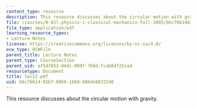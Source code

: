 ```yaml
---
content_type: resource
description: This resource discusses about the circular motion with gravity.
file: /courses/8-01l-physics-i-classical-mechanics-fall-2005/b6c76b1481b708661b6d686de8833240_lec12.pdf
file_type: application/pdf
learning_resource_types:
- Lecture Notes
license: https://creativecommons.org/licenses/by-nc-sa/4.0/
ocw_type: OCWFile
parent_title: Lecture Notes
parent_type: CourseSection
parent_uid: ef5d7853-04dc-089f-760d-fcab84f25ca4
resourcetype: Document
title: lec12.pdf
uid: b6c76b14-81b7-0866-1b6d-686de8833240
---
```

This resource discusses about the circular motion with gravity.